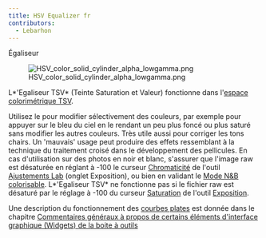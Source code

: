 ```yaml
---
title: HSV Equalizer fr
contributors:
  - Lebarhon
---
```


<div class="pagetitle">

Égaliseur

</div>

<figure>
<img src="HSV_color_solid_cylinder_alpha_lowgamma.png"
title="HSV_color_solid_cylinder_alpha_lowgamma.png" />
<figcaption>HSV_color_solid_cylinder_alpha_lowgamma.png</figcaption>
</figure>

L*'Egaliseur TSV* (Teinte Saturation et Valeur) fonctionne dans
l'[espace colorimétrique
TSV](https://fr.wikipedia.org/wiki/Teinte_saturation_lumi%C3%A8re).

Utilisez le pour modifier sélectivement des couleurs, par exemple pour
appuyer sur le bleu du ciel en le rendant un peu plus foncé ou plus
saturé sans modifier les autres couleurs. Très utile aussi pour corriger
les tons chairs. Un 'mauvais' usage peut produire des effets ressemblant
à la technique du traitement croisé dans le développement des
pellicules. En cas d'utilisation sur des photos en noir et blanc,
s'assurer que l'image raw est désaturée en réglant à -100 le curseur
[Chromaticité](Lab_Adjustments/fr#Chromaticité.md) de l'outil
[Ajustements Lab](Lab_Adjustments/fr.md) (onglet Exposition), ou
bien en validant le [Mode N&B
colorisable](Black-and-White/fr.md). L*'Egaliseur TSV* ne
fonctionne pas si le fichier raw est désaturé par le réglage à -100 du
curseur [Saturation](Exposure/fr#Saturation.md) de l'outil
[Exposition](Exposure/fr.md).

Une description du fonctionnement des [courbes
plates](General_Comments_About_Some_Toolbox_Widgets/fr#La_Courbe_Plate.md)
est donnée dans le chapitre [Commentaires généraux à propos de certains
éléments d'interface graphique (Widgets) de la boite à
outils](General_Comments_About_Some_Toolbox_Widgets/fr.md)
